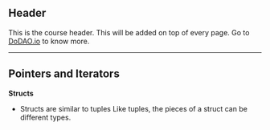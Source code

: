 ## Header
This is the course header. This will be added on top of every page. Go to [DoDAO.io](https://www.dodao.io) to know more.

 ---
 
 ## Pointers and Iterators
 
 **Structs**        
- Structs are similar to tuples Like tuples, the pieces of a struct can be different types.
 
 
